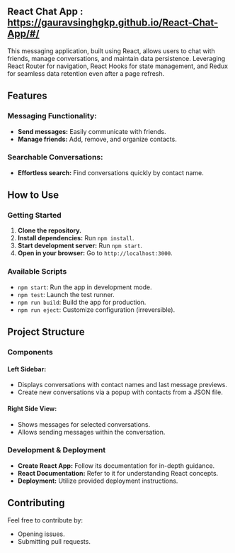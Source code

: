 ## React Chat App : https://gauravsinghgkp.github.io/React-Chat-App/#/

This messaging application, built using React, allows users to chat with friends, manage conversations, and maintain data persistence. Leveraging React Router for navigation, React Hooks for state management, and Redux for seamless data retention even after a page refresh.

## Features

### Messaging Functionality:

- **Send messages:** Easily communicate with friends.
- **Manage friends:** Add, remove, and organize contacts.
  
### Searchable Conversations:

- **Effortless search:** Find conversations quickly by contact name.

## How to Use

### Getting Started

1. **Clone the repository.**
2. **Install dependencies:** Run `npm install`.
3. **Start development server:** Run `npm start`.
4. **Open in your browser:** Go to `http://localhost:3000`.

### Available Scripts

- `npm start`: Run the app in development mode.
- `npm test`: Launch the test runner.
- `npm run build`: Build the app for production.
- `npm run eject`: Customize configuration (irreversible).

## Project Structure

### Components

#### Left Sidebar:

- Displays conversations with contact names and last message previews.
- Create new conversations via a popup with contacts from a JSON file.

#### Right Side View:

- Shows messages for selected conversations.
- Allows sending messages within the conversation.

### Development & Deployment

- **Create React App:** Follow its documentation for in-depth guidance.
- **React Documentation:** Refer to it for understanding React concepts.
- **Deployment:** Utilize provided deployment instructions.

## Contributing

Feel free to contribute by:

- Opening issues.
- Submitting pull requests.
